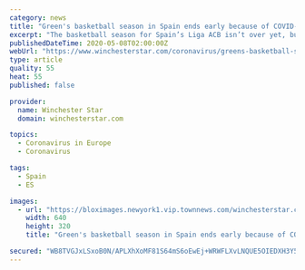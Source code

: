 ```yaml
---
category: news
title: "Green's basketball season in Spain ends early because of COVID-19"
excerpt: "The basketball season for Spain’s Liga ACB isn’t over yet, but it is for former Millbrook High School and Virginia Tech standout Erick Green."
publishedDateTime: 2020-05-08T02:00:00Z
webUrl: "https://www.winchesterstar.com/coronavirus/greens-basketball-season-in-spain-ends-early-because-of-covid-19/article_e912befa-2392-5c2e-a8ef-d68cb988aa0d.html"
type: article
quality: 55
heat: 55
published: false

provider:
  name: Winchester Star
  domain: winchesterstar.com

topics:
  - Coronavirus in Europe
  - Coronavirus

tags:
  - Spain
  - ES

images:
  - url: "https://bloximages.newyork1.vip.townnews.com/winchesterstar.com/content/tncms/assets/v3/editorial/8/38/8386d3fc-024f-5c8e-b7b3-feb5c3d29077/5eb33ae2a340d.image.jpg?resize=640%2C320"
    width: 640
    height: 320
    title: "Green's basketball season in Spain ends early because of COVID-19"

secured: "WB8TVGJxLSxoB0N/APLXhXoMF81S64mS6oEwEj+WRWFLXvLNQUE5OIEDXH3Y5BG2NsjL2ipSqcyviAsTX4VDkt7YphDRctGmvbqfhZ/dLRXA/i3xGUQP8nhCR7A9xaLGdCw3wPJJEKoT2nLBCTVahPhsehpDyr2gkhnXCmOhCQLMuQh6M+COv4EkAMkRULmej0wyVE57KQfO3kEIoJCWzC2kh3S6k59fAhA+kwDLCbG9+VXfpyNuWU7QgM57y+urWND1Xhmd2uOXrUUn0ShBW2zqzKUgXMQVGcw8qIADQnRTr6FVBNyT0KVSJDG8JbgcNAy3Sb8CvDXw//FcSP4J7wCmudkVSWhz5BgtI7s2x+wVUMAgvSdbBJo/7zq6/Dbj3ZMXn4dfPWyCkEdA+I9xGT1/DBgFDtkTakHUE1LSQexEkqFjhVZrJrrCeTyOEiJPMMzVkTlIf4ihhHj/kMC1nljr3b1Y+6EIksgyb94xPeU=;4sr0a24OidepBE+Rpd33jA=="
---
```


